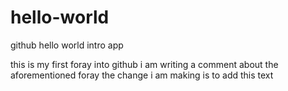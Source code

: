 # hello-world
github hello world intro app

this is my first foray into github
i am writing a comment about the aforementioned foray
the change i am making is to add this text
